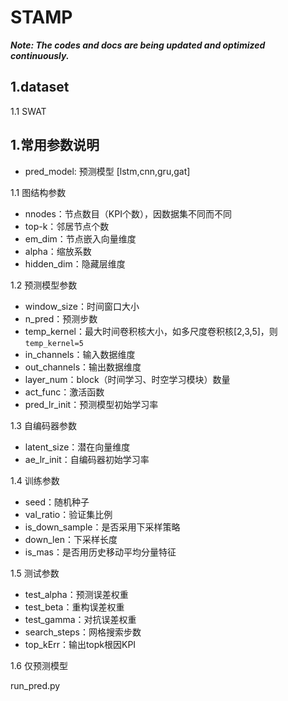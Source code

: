 # STAMP

***Note: The codes and docs are being updated and optimized continuously.***
## 1.dataset
1.1 SWAT
## 1.常用参数说明
- pred_model: 预测模型 [lstm,cnn,gru,gat]

1.1 图结构参数
- nnodes：节点数目（KPI个数），因数据集不同而不同
- top-k：邻居节点个数
- em_dim：节点嵌入向量维度
- alpha：缩放系数
- hidden_dim：隐藏层维度

1.2 预测模型参数
- window_size：时间窗口大小
- n_pred：预测步数
- temp_kernel：最大时间卷积核大小，如多尺度卷积核[2,3,5]，则`temp_kernel=5`
- in_channels：输入数据维度
- out_channels：输出数据维度
- layer_num：block（时间学习、时空学习模块）数量
- act_func：激活函数
- pred_lr_init：预测模型初始学习率

1.3 自编码器参数
- latent_size：潜在向量维度
- ae_lr_init：自编码器初始学习率

1.4 训练参数
- seed：随机种子
- val_ratio：验证集比例
- is_down_sample：是否采用下采样策略
- down_len：下采样长度
- is_mas：是否用历史移动平均分量特征

1.5 测试参数
- test_alpha：预测误差权重
- test_beta：重构误差权重
- test_gamma：对抗误差权重
- search_steps：网格搜索步数
- top_kErr：输出topk根因KPI

1.6 仅预测模型

run_pred.py

